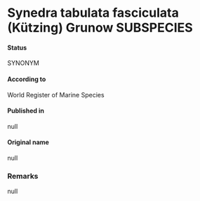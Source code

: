 Synedra tabulata fasciculata (Kützing) Grunow SUBSPECIES
=======

#### Status
SYNONYM

#### According to
World Register of Marine Species

#### Published in
null

#### Original name
null

### Remarks
null